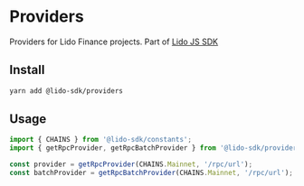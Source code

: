 # Providers

Providers for Lido Finance projects.
Part of [Lido JS SDK](https://github.com/lidofinance/lido-js-sdk/#readme)

## Install

```bash
yarn add @lido-sdk/providers
```

## Usage

```ts
import { CHAINS } from '@lido-sdk/constants';
import { getRpcProvider, getRpcBatchProvider } from '@lido-sdk/providers';

const provider = getRpcProvider(CHAINS.Mainnet, '/rpc/url');
const batchProvider = getRpcBatchProvider(CHAINS.Mainnet, '/rpc/url');
```
